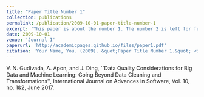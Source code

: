 ```yaml
---
title: "Paper Title Number 1"
collection: publications
permalink: /publication/2009-10-01-paper-title-number-1
excerpt: 'This paper is about the number 1. The number 2 is left for future work.'
date: 2009-10-01
venue: 'Journal 1'
paperurl: 'http://academicpages.github.io/files/paper1.pdf'
citation: 'Your Name, You. (2009). &quot;Paper Title Number 1.&quot; <i>Journal 1</i>. 1(1).'
---
```

V. N. Gudivada, A. Apon, and J. Ding, ``Data Quality Considerations for Big Data and Machine Learning: Going Beyond Data Cleaning and Transformations'', International Journal on Advances in Software, Vol. 10, no. 1&2, June 2017.
